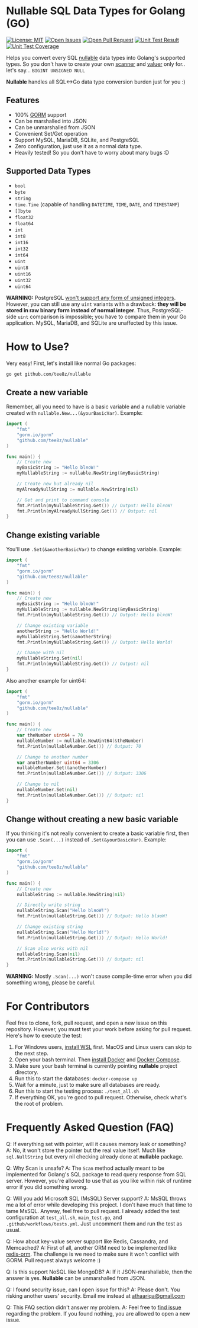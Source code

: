 # Nullable SQL Data Types for Golang (GO)

[![License: MIT](https://img.shields.io/badge/License-MIT-green.svg)](https://github.com/tee8z/nullable/blob/master/LICENSE)
[![Open Issues](https://img.shields.io/github/issues-raw/tee8z/nullable)](https://github.com/tee8z/nullable/issues)
[![Open Pull Request](https://img.shields.io/github/issues-pr-raw/tee8z/nullable)](https://github.com/tee8z/nullable/pulls)
[![Unit Test Result](https://travis-ci.org/tee8z/nullable.svg?branch=master)](https://travis-ci.org/tee8z/nullable)
[![Unit Test Coverage](https://codecov.io/gh/tee8z/nullable/branch/master/graph/badge.svg)](https://codecov.io/gh/tee8z/nullable)

Helps you convert every SQL [nullable](https://www.w3schools.com/sql/sql_null_values.asp) data types into Golang's supported types. So you don't have to create your own [scanner](https://www.geeksforgeeks.org/fmt-scan-function-in-golang-with-examples/) and [valuer](https://documentation.help/Golang/database_sql_drive.htm#Valuer) only for.. let's say... `BIGINT UNSIGNED NULL`

**Nullable** handles all SQL<->Go data type conversion burden just for you :)

## Features
- 100% [GORM](https://gorm.io/) support
- Can be marshalled into JSON
- Can be unmarshalled from JSON
- Convenient Set/Get operation
- Support MySQL, MariaDB, SQLite, and PostgreSQL
- Zero configuration, just use it as a normal data type.
- Heavily tested! So you don't have to worry about many bugs :D

## Supported Data Types
- `bool`
- `byte`
- `string`
- `time.Time` (capable of handling `DATETIME`, `TIME`, `DATE`, and `TIMESTAMP`)
- `[]byte`
- `float32`
- `float64`
- `int`
- `int8`
- `int16`
- `int32`
- `int64`
- `uint`
- `uint8`
- `uint16`
- `uint32`
- `uint64`

**WARNING:** PostgreSQL [won't support any form of unsigned integers](https://www.postgresql.org/message-id/CAEcSYX+Arn7y4FeYPp6ZgbiiiMfZYmsn9aUyotZB-MA1n5hTOw@mail.gmail.com). However, you can still use any `uint` variants with a drawback: **they will be stored in raw binary form instead of normal integer**. Thus, PostgreSQL-side `uint` comparison is impossible; you have to compare them in your Go application. MySQL, MariaDB, and SQLite are unaffected by this issue.

# How to Use?

Very easy! First, let's install like normal Go packages:

```bash
go get github.com/tee8z/nullable
```

## Create a new variable

Remember, all you need to have is a basic variable and a nullable variable created with `nullable.New...(&yourBasicVar)`. Example:

```go
import (
    "fmt"
    "gorm.io/gorm"
    "github.com/tee8z/nullable"
)

func main() {
    // Create new
    myBasicString := "Hello blяoW!"
    myNullableString := nullable.NewString(&myBasicString)

    // Create new but already nil
    myAlreadyNullString := nullable.NewString(nil)

    // Get and print to command console
    fmt.Println(myNullableString.Get()) // Output: Hello blяoW!
    fmt.Println(myAlreadyNullString.Get()) // Output: nil
}
```

## Change existing variable

You'll use `.Set(&anotherBasicVar)` to change existing variable. Example:

```go
import (
    "fmt"
    "gorm.io/gorm"
    "github.com/tee8z/nullable"
)

func main() {
    // Create new
    myBasicString := "Hello blяoW!"
    myNullableString := nullable.NewString(&myBasicString)
    fmt.Println(myNullableString.Get()) // Output: Hello blяoW!

    // Change existing variable
    anotherString := "Hello World!"
    myNullableString.Set(&anotherString)
    fmt.Println(myNullableString.Get()) // Output: Hello World!

    // Change with nil
    myNullableString.Set(nil)
    fmt.Println(myNullableString.Get()) // Output: nil
}
```

Also another example for uint64:

```go
import (
    "fmt"
    "gorm.io/gorm"
    "github.com/tee8z/nullable"
)

func main() {
    // Create new
    var theNumber uint64 = 70
    nullableNumber := nullable.NewUint64(&theNumber)
    fmt.Println(nullableNumber.Get()) // Output: 70

    // Change to another number
    var anotherNumber uint64 = 3306
    nullableNumber.Set(&anotherNumber)
    fmt.Println(nullableNumber.Get()) // Output: 3306

    // Change to nil
    nullableNumber.Set(nil)
    fmt.Println(nullableNumber.Get()) // Output: nil
}
```

## Change without creating a new basic variable

If you thinking it's not really convenient to create a basic variable first, then you can use `.Scan(...)` instead of `.Set(&yourBasicVar)`. Example:

```go
import (
    "fmt"
    "gorm.io/gorm"
    "github.com/tee8z/nullable"
)

func main() {
    // Create new
    nullableString := nullable.NewString(nil)

    // Directly write string
    nullableString.Scan("Hello blяoW!")
    fmt.Println(nullableString.Get()) // Output: Hello blяoW!

    // Change existing string
    nullableString.Scan("Hello World!")
    fmt.Println(nullableString.Get()) // Output: Hello World!

    // Scan also works with nil
    nullableString.Scan(nil)
    fmt.Println(nullableString.Get()) // Output: nil
}
```

**WARNING:** Mostly `.Scan(...)` won't cause compile-time error when you did something wrong, please be careful.

# For Contributors

Feel free to clone, fork, pull request, and open a new issue on this repository. However, you must test your work before asking for pull request. Here's how to execute the test:

1. For Windows users, [install WSL](https://docs.microsoft.com/en-us/windows/wsl/install-win10) first. MacOS and Linux users can skip to the next step.
2. Open your bash terminal. Then [install Docker](https://docs.docker.com/get-docker/) and [Docker Compose](https://docs.docker.com/compose/install/).
3. Make sure your bash terminal is currently pointing **nullable** project directory.
4. Run this to start the databases: ```docker-compose up```
5. Wait for a minute, just to make sure all databases are ready.
6. Run this to start the testing process: ```./test_all.sh```
7. If everything OK, you're good to pull request. Otherwise, check what's the root of problem.

# Frequently Asked Question (FAQ)

Q: If everything set with pointer, will it causes memory leak or something?
A: No, it won't store the pointer but the real value itself. Much like `sql.NullString` but every nil checking already done at **nullable** package.

Q: Why Scan is unsafe?
A: The `Scan` method actually meant to be implemented for Golang's SQL package to read query response from SQL server. However, you're allowed to use that as you like within risk of runtime error if you did something wrong.

Q: Will you add Microsoft SQL (MsSQL) Server support?
A: MsSQL throws me a lot of error while developing this project. I don't have much that time to tame MsSQL. Anyway, feel free to pull request. I already added the test configuration at `test_all.sh`, `main_test.go`, and `.github/workflows/tests.yml`. Just uncomment them and run the test as usual.

Q: How about key-value server support like Redis, Cassandra, and Memcached?
A: First of all, another ORM need to be implemented like [redis-orm](https://github.com/ezbuy/redis-orm). The challenge is we need to make sure it won't conflict with GORM. Pull request always welcome :)

Q: Is this support NoSQL like MongoDB?
A: If it JSON-marshallable, then the answer is yes. **Nullable** can be unmarshalled from JSON.

Q: I found security issue, can I open issue for this?
A: Please don't. You risking another users' security. Email me instead at athaariqa@gmail.com

Q: This FAQ section didn't answer my problem.
A: Feel free to [find issue](https://github.com/tee8z/nullable/issues) regarding the problem. If you found nothing, you are allowed to open a new issue.
